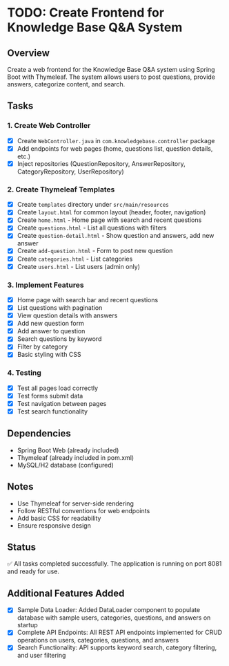 # TODO: Create Frontend for Knowledge Base Q&A System

## Overview
Create a web frontend for the Knowledge Base Q&A system using Spring Boot with Thymeleaf. The system allows users to post questions, provide answers, categorize content, and search.

## Tasks

### 1. Create Web Controller
- [x] Create `WebController.java` in `com.knowledgebase.controller` package
- [x] Add endpoints for web pages (home, questions list, question details, etc.)
- [x] Inject repositories (QuestionRepository, AnswerRepository, CategoryRepository, UserRepository)

### 2. Create Thymeleaf Templates
- [x] Create `templates` directory under `src/main/resources`
- [x] Create `layout.html` for common layout (header, footer, navigation)
- [x] Create `home.html` - Home page with search and recent questions
- [x] Create `questions.html` - List all questions with filters
- [x] Create `question-detail.html` - Show question and answers, add new answer
- [x] Create `add-question.html` - Form to post new question
- [x] Create `categories.html` - List categories
- [x] Create `users.html` - List users (admin only)

### 3. Implement Features
- [x] Home page with search bar and recent questions
- [x] List questions with pagination
- [x] View question details with answers
- [x] Add new question form
- [x] Add answer to question
- [x] Search questions by keyword
- [x] Filter by category
- [x] Basic styling with CSS

### 4. Testing
- [x] Test all pages load correctly
- [x] Test forms submit data
- [x] Test navigation between pages
- [x] Test search functionality

## Dependencies
- Spring Boot Web (already included)
- Thymeleaf (already included in pom.xml)
- MySQL/H2 database (configured)

## Notes
- Use Thymeleaf for server-side rendering
- Follow RESTful conventions for web endpoints
- Add basic CSS for readability
- Ensure responsive design

## Status
✅ All tasks completed successfully. The application is running on port 8081 and ready for use.

## Additional Features Added
- [x] Sample Data Loader: Added DataLoader component to populate database with sample users, categories, questions, and answers on startup
- [x] Complete API Endpoints: All REST API endpoints implemented for CRUD operations on users, categories, questions, and answers
- [x] Search Functionality: API supports keyword search, category filtering, and user filtering
